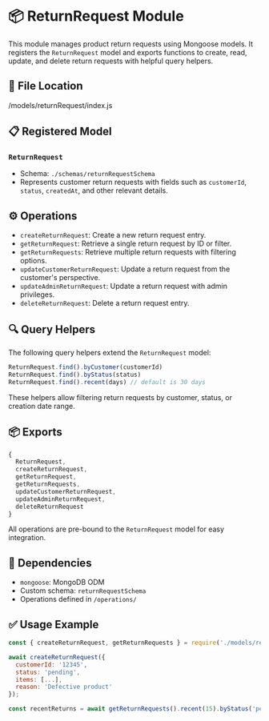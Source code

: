 # 📦 ReturnRequest Module

This module manages product return requests using Mongoose models. It registers the `ReturnRequest` model and exports functions to create, read, update, and delete return requests with helpful query helpers.


## 📂 File Location

/models/returnRequest/index.js


## 📋 Registered Model

### `ReturnRequest`
- Schema: `./schemas/returnRequestSchema`
- Represents customer return requests with fields such as `customerId`, `status`, `createdAt`, and other relevant details.


## ⚙️ Operations

- `createReturnRequest`: Create a new return request entry.
- `getReturnRequest`: Retrieve a single return request by ID or filter.
- `getReturnRequests`: Retrieve multiple return requests with filtering options.
- `updateCustomerReturnRequest`: Update a return request from the customer's perspective.
- `updateAdminReturnRequest`: Update a return request with admin privileges.
- `deleteReturnRequest`: Delete a return request entry.


## 🔍 Query Helpers

The following query helpers extend the `ReturnRequest` model:

```js
ReturnRequest.find().byCustomer(customerId)
ReturnRequest.find().byStatus(status)
ReturnRequest.find().recent(days) // default is 30 days
````

These helpers allow filtering return requests by customer, status, or creation date range.


## 📦 Exports

```js
{
  ReturnRequest,
  createReturnRequest,
  getReturnRequest,
  getReturnRequests,
  updateCustomerReturnRequest,
  updateAdminReturnRequest,
  deleteReturnRequest
}
```

All operations are pre-bound to the `ReturnRequest` model for easy integration.


## 🧩 Dependencies

* `mongoose`: MongoDB ODM
* Custom schema: `returnRequestSchema`
* Operations defined in `/operations/`


## ✅ Usage Example

```js
const { createReturnRequest, getReturnRequests } = require('./models/returnRequest');

await createReturnRequest({
  customerId: '12345',
  status: 'pending',
  items: [...],
  reason: 'Defective product'
});

const recentReturns = await getReturnRequests().recent(15).byStatus('pending');
```
